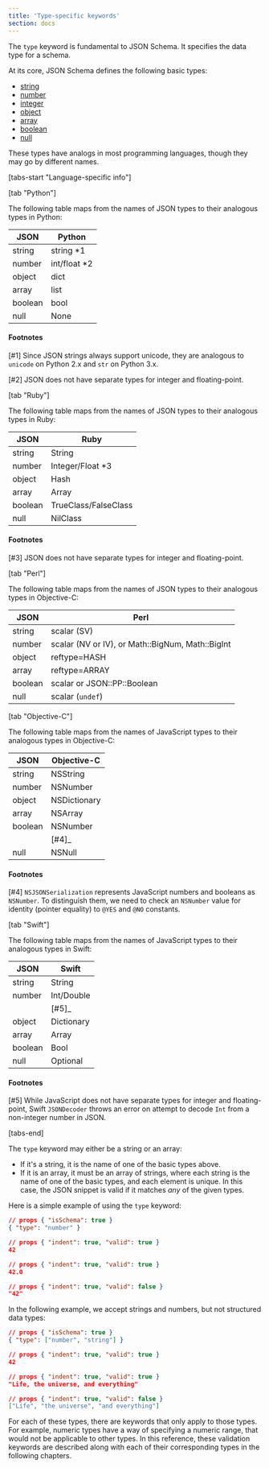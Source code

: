 ```yaml
---
title: 'Type-specific keywords'
section: docs
---
```


The `type` keyword is fundamental to JSON Schema. It specifies the data
type for a schema.

At its core, JSON Schema defines the following basic types:

- [string](../../understanding-json-schema/reference/string)
- [number](../../understanding-json-schema/reference/numeric#number)
- [integer](../../understanding-json-schema/reference/numeric#integer)
- [object](../../understanding-json-schema/reference/object)
- [array](../../understanding-json-schema/reference/array)
- [boolean](../../understanding-json-schema/reference/boolean)
- [null](../../understanding-json-schema/reference/null)

These types have analogs in most programming languages, though they may
go by different names.

[tabs-start "Language-specific info"]

[tab "Python"]

The following table maps from the names of JSON types to their
analogous types in Python:

| JSON    | Python        |
| ------- | ------------- |
| string  | string \*1    |
| number  | int/float \*2 |
| object  | dict          |
| array   | list          |
| boolean | bool          |
| null    | None          |

#### Footnotes

[#1] Since JSON strings always support unicode, they are
analogous to `unicode` on Python 2.x and `str` on
Python 3.x.

[#2] JSON does not have separate types for integer and
floating-point.

[tab "Ruby"]

The following table maps from the names of JSON types to their
analogous types in Ruby:

| JSON    | Ruby                 |
| ------- | -------------------- |
| string  | String               |
| number  | Integer/Float \*3    |
| object  | Hash                 |
| array   | Array                |
| boolean | TrueClass/FalseClass |
| null    | NilClass             |

#### Footnotes

[#3] JSON does not have separate types for integer and
floating-point.

[tab "Perl"]

The following table maps from the names of JSON types to
their analogous types in Objective-C:

| JSON    | Perl                                             |
| ------- | ------------------------------------------------ |
| string  | scalar (SV)                                      |
| number  | scalar (NV or IV), or Math::BigNum, Math::BigInt |
| object  | reftype=HASH                                     |
| array   | reftype=ARRAY                                    |
| boolean | scalar or JSON::PP::Boolean                      |
| null    | scalar (`undef`)                                 |

[tab "Objective-C"]

The following table maps from the names of JavaScript types to
their analogous types in Objective-C:

| JSON    | Objective-C  |
| ------- | ------------ |
| string  | NSString     |
| number  | NSNumber     |
| object  | NSDictionary |
| array   | NSArray      |
| boolean | NSNumber     |
|         | [#4]\_       |
| null    | NSNull       |

#### Footnotes

[#4] `NSJSONSerialization` represents JavaScript numbers and booleans
as `NSNumber`. To distinguish them, we need to check an `NSNumber`
value for identity (pointer equality) to `@YES` and `@NO` constants.

[tab "Swift"]

The following table maps from the names of JavaScript types to
their analogous types in Swift:

| JSON    | Swift      |
| ------- | ---------- |
| string  | String     |
| number  | Int/Double |
|         | [#5]\_     |
| object  | Dictionary |
| array   | Array      |
| boolean | Bool       |
| null    | Optional   |

#### Footnotes

[#5] While JavaScript does not have separate types for integer and
floating-point, Swift `JSONDecoder` throws an error on attempt
to decode `Int` from a non-integer number in JSON.

[tabs-end]

The `type` keyword may either be a string or an array:

- If it\'s a string, it is the name of one of the basic types above.
- If it is an array, it must be an array of strings, where each string
  is the name of one of the basic types, and each element is unique.
  In this case, the JSON snippet is valid if it matches _any_ of the
  given types.

Here is a simple example of using the `type` keyword:

```json
// props { "isSchema": true }
{ "type": "number" }
```

```json
// props { "indent": true, "valid": true }
42
```

```json
// props { "indent": true, "valid": true }
42.0
```

```json
// props { "indent": true, "valid": false }
"42"
```

In the following example, we accept strings and numbers, but not
structured data types:

```json
// props { "isSchema": true }
{ "type": ["number", "string"] }
```

```json
// props { "indent": true, "valid": true }
42
```

```json
// props { "indent": true, "valid": true }
"Life, the universe, and everything"
```

```json
// props { "indent": true, "valid": false }
["Life", "the universe", "and everything"]
```

For each of these types, there are keywords that only apply to those
types. For example, numeric types have a way of specifying a numeric
range, that would not be applicable to other types. In this reference,
these validation keywords are described along with each of their
corresponding types in the following chapters.
